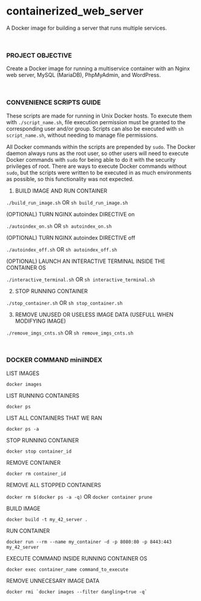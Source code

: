 # containerized_web_server
A Docker image for building a server that runs multiple services.

<br/>

### PROJECT OBJECTIVE

Create a Docker image for running a multiservice container with an Nginx
web server, MySQL (MariaDB), PhpMyAdmin, and WordPress. 

<br/>

### CONVENIENCE SCRIPTS GUIDE

These scripts are made for running in Unix Docker hosts. To execute them
with `./script_name.sh`, file execution permission must be granted to the
corresponding user and/or group. Scripts can also be executed with
`sh script_name.sh`, without needing to manage file permissions.

All Docker commands within the scripts are prepended by `sudo`. The Docker
daemon always runs as the root user, so other users will need to execute Docker
commands with `sudo` for being able to do it with the security privileges of
root.
There are ways to execute Docker commands without `sudo`, but the scripts were
written to be executed in as much environments as possible, so this
functionality was not expected.


1. BUILD IMAGE AND RUN CONTAINER

`./build_run_image.sh` OR `sh build_run_image.sh`

(OPTIONAL) TURN NGINX autoindex DIRECTIVE on

`./autoindex_on.sh` OR `sh autoindex_on.sh`

(OPTIONAL) TURN NGINX autoindex DIRECTIVE off

`./autoindex_off.sh` OR `sh autoindex_off.sh`

(OPTIONAL) LAUNCH AN INTERACTIVE TERMINAL INSIDE THE CONTAINER OS

`./interactive_terminal.sh` OR `sh interactive_terminal.sh`


2. STOP RUNNING CONTAINER

`./stop_container.sh` OR `sh stop_container.sh`


3. REMOVE UNUSED OR USELESS IMAGE DATA (USEFULL WHEN MODIFYING IMAGE)

`./remove_imgs_cnts.sh` OR `sh remove_imgs_cnts.sh`

<br/>

### DOCKER COMMAND miniINDEX

LIST IMAGES

`docker images`

LIST RUNNING CONTAINERS

`docker ps`

LIST ALL CONTAINERS THAT WE RAN

`docker ps -a`

STOP RUNNING CONTAINER

`docker stop container_id`

REMOVE CONTAINER

`docker rm container_id`

REMOVE ALL STOPPED CONTAINERS

`docker rm $(docker ps -a -q)` OR `docker container prune`

BUILD IMAGE

`docker build -t my_42_server .`

RUN CONTAINER

`docker run --rm --name my_container -d -p 8080:80 -p 8443:443 my_42_server`

EXECUTE COMMAND INSIDE RUNNING CONTAINER OS

`docker exec container_name command_to_execute`

REMOVE UNNECESARY IMAGE DATA

```shell
docker rmi `docker images --filter dangling=true -q`
```
